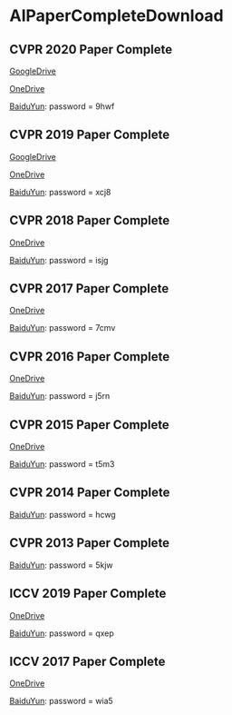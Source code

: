 # AIPaperCompleteDownload

## CVPR 2020 Paper Complete
[GoogleDrive](https://drive.google.com/file/d/1hilCYDMMePccnW1TMdZR2SG4q6jYplsf/view?usp=sharing)

[OneDrive](https://1drv.ms/u/s!AgmDIEfscAJwi4BR6WkjtdU_IpJJPQ?e=ItNAfY)

[BaiduYun](https://pan.baidu.com/s/1Wx11PbQ9ujBdanCCTAF7zQ): password = 9hwf

## CVPR 2019 Paper Complete
[GoogleDrive](https://drive.google.com/file/d/1uAspzkZUTkuxKsVthL_DZ3sLWRT-5brX/view?usp=sharing)

[OneDrive](https://1drv.ms/u/s!AgmDIEfscAJwi4BSIxj76bQdAXLglA?e=2LXRkY)

[BaiduYun](https://pan.baidu.com/s/1NPILnEdZXafB7sjpL4ZHLg): password = xcj8 

## CVPR 2018 Paper Complete
[OneDrive](https://1drv.ms/u/s!AgmDIEfscAJwi4BP2ZAOv3co4mGsQg?e=9WmThH)

[BaiduYun](https://pan.baidu.com/s/1ubiUtkcMiVu1AY7wdwUiNg): password = isjg 

## CVPR 2017 Paper Complete
[OneDrive](https://1drv.ms/u/s!AgmDIEfscAJwi4BQ2Mc1VJWnBtSLnQ?e=PB9fPn)

[BaiduYun](https://pan.baidu.com/s/1yec4-gGcJ-DJ4n1TDx1HQQ): password = 7cmv

## CVPR 2016 Paper Complete
[OneDrive](https://1drv.ms/u/s!AgmDIEfscAJwi4Bb2r_DzoY33CApLw?e=CScwpk)

[BaiduYun](https://pan.baidu.com/s/1n-BKVHUH0j4lBHcouRChIg): password = j5rn

## CVPR 2015 Paper Complete
[OneDrive](https://1drv.ms/u/s!AgmDIEfscAJwi4Bb2r_DzoY33CApLw?e=CScwpk)

[BaiduYun](https://pan.baidu.com/s/1xvSJ4M9rSl8rW2ymkQ8kdw): password = t5m3

## CVPR 2014 Paper Complete

[BaiduYun](https://pan.baidu.com/s/1Wb9UjIdQOr4oJtNGpNWSxw): password = hcwg

## CVPR 2013 Paper Complete

[BaiduYun](https://pan.baidu.com/s/19IF8khDpXvdlY1rpLGCSoA): password = 5kjw

## ICCV 2019 Paper Complete
[OneDrive](https://1drv.ms/u/s!AgmDIEfscAJwi4BW5mtz_HjGmrsjuA?e=ptyfE0)

[BaiduYun](https://pan.baidu.com/s/1RVoQL3hyQYVEIw86eMZRIQ): password = qxep

## ICCV 2017 Paper Complete
[OneDrive](https://1drv.ms/u/s!AgmDIEfscAJwi4BZGGksKAV-mwPLsw?e=Fxhq9X)

[BaiduYun](https://pan.baidu.com/s/1qo0LQvtW9wJPBXjhSc5pCg): password = wia5
